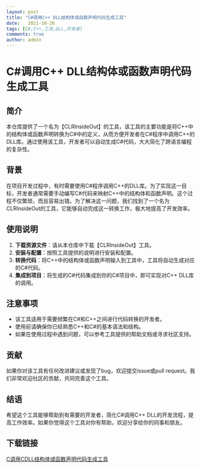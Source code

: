 ```yaml
---
layout: post
title: "C#调用C++ DLL结构体或函数声明代码生成工具"
date:   2021-10-26
tags: [C#,C++,工具,DLL,开发者]
comments: true
author: admin
---
```

# C#调用C++ DLL结构体或函数声明代码生成工具

## 简介

本仓库提供了一个名为【CLRInsideOut】的工具，该工具的主要功能是将C++中的结构体或函数声明转换为C#中的定义，从而方便开发者在C#程序中调用C++的DLL库。通过使用该工具，开发者可以自动生成C#代码，大大简化了跨语言编程的复杂性。

## 背景

在项目开发过程中，有时需要使用C#程序调用C++的DLL库。为了实现这一目标，开发者通常需要手动编写C#代码来映射C++中的结构体和函数声明。这个过程不仅繁琐，而且容易出错。为了解决这一问题，我们找到了一个名为CLRInsideOut的工具，它能够自动完成这一转换工作，极大地提高了开发效率。

## 使用说明

1. **下载资源文件**：请从本仓库中下载【CLRInsideOut】工具。
2. **安装与配置**：按照工具提供的说明进行安装和配置。
3. **转换代码**：将C++中的结构体或函数声明输入到工具中，工具将自动生成对应的C#代码。
4. **集成到项目**：将生成的C#代码集成到你的C#项目中，即可实现对C++ DLL库的调用。

## 注意事项

- 该工具适用于需要频繁在C#和C++之间进行代码转换的开发者。
- 使用前请确保你已经熟悉C++和C#的基本语法和结构。
- 如果在使用过程中遇到问题，可以参考工具提供的帮助文档或寻求社区支持。

## 贡献

如果你对该工具有任何改进建议或发现了bug，欢迎提交issue或pull request。我们非常欢迎社区的贡献，共同完善这个工具。

## 结语

希望这个工具能够帮助到有需要的开发者，简化C#调用C++ DLL的开发流程，提高工作效率。如果你觉得这个工具对你有帮助，欢迎分享给你的同事和朋友。

## 下载链接

[C调用CDLL结构体或函数声明代码生成工具](https://pan.quark.cn/s/8b83d4cee518)
